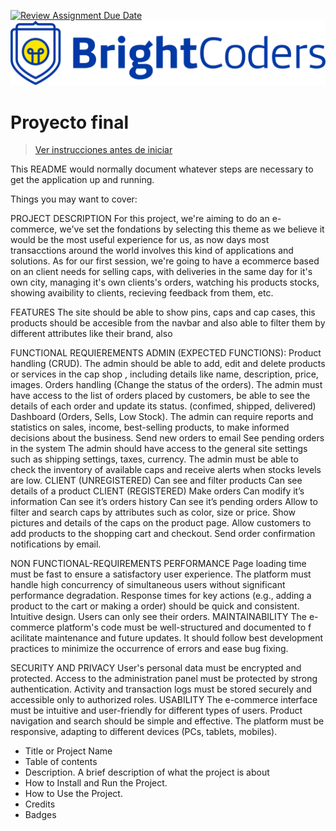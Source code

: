[![Review Assignment Due Date](https://classroom.github.com/assets/deadline-readme-button-24ddc0f5d75046c5622901739e7c5dd533143b0c8e959d652212380cedb1ea36.svg)](https://classroom.github.com/a/N1mlEqB1)
![BrightCoders Logo](img/logo.png)

# Proyecto final

> [Ver instrucciones antes de iniciar](./instructions/instructions.md)

This README would normally document whatever steps are necessary to get the application up and running.

Things you may want to cover:

PROJECT DESCRIPTION
For this project, we're aiming to do an e-commerce, we've set the fondations by selecting this theme as we believe
it would be the most useful experience for us, as now days most transacctions around the world involves this kind of
applications and solutions.
As for our first session, we're going to have a ecommerce based on an client needs for selling caps, with deliveries in the same day for it's own city, managing it's own clients's orders, watching his products stocks, showing avaibility to clients, recieving feedback from them, etc.

FEATURES
The site should be able to show pins, caps and cap cases, this products should be accesible from the navbar and also able to filter them by different attributes like their brand, also

FUNCTIONAL REQUIEREMENTS
ADMIN (EXPECTED FUNCTIONS):
Product handling (CRUD). The admin should be able to add, edit and delete products or services in the cap shop , including details like name, description, price, images.
Orders handling (Change the status of the orders). The admin must have access to the list of orders placed by customers, be able to see the details of each order and update its status. (confimed, shipped, delivered)
Dashboard (Orders, Sells, Low Stock). The admin can require reports and statistics on sales, income, best-selling products, to make informed decisions about the business.
Send new orders to email
See pending orders in the system
The admin should have access to the general site settings such as shipping settings, taxes, currency.
The admin must be able to check the inventory of available caps and receive alerts when stocks levels are low.
CLIENT (UNREGISTERED)
Can see and filter products
Can see details of a product
CLIENT (REGISTERED)
Make orders
Can modify it’s information
Can see it’s orders history
Can see it’s pending orders
Allow to filter and search caps by attributes such as color, size or price.
Show pictures and details of the caps on the product page.
Allow customers to add products to the shopping cart and checkout.
Send order confirmation notifications by email.

NON FUNCTIONAL-REQUIREMENTS
PERFORMANCE
Page loading time must be fast to ensure a satisfactory user experience.
The platform must handle high concurrency of simultaneous users without significant performance degradation.
Response times for key actions (e.g., adding a product to the cart or making a order) should be quick and consistent.
Intuitive design.
Users can only see their orders.
MAINTAINABILITY
The e-commerce platform's code must be well-structured and documented to f
acilitate maintenance and future updates.
It should follow best development practices to minimize the occurrence of errors and ease bug fixing.

SECURITY AND PRIVACY
User's personal data must be encrypted and protected.
Access to the administration panel must be protected by strong authentication.
Activity and transaction logs must be stored securely and accessible only to authorized roles.
USABILITY
The e-commerce interface must be intuitive and user-friendly for different types of users.
Product navigation and search should be simple and effective.
The platform must be responsive, adapting to different devices (PCs, tablets, mobiles).



- Title or Project Name
- Table of contents
- Description. A brief description of what the project is about
- How to Install and Run the Project.
- How to Use the Project.
- Credits
- Badges
